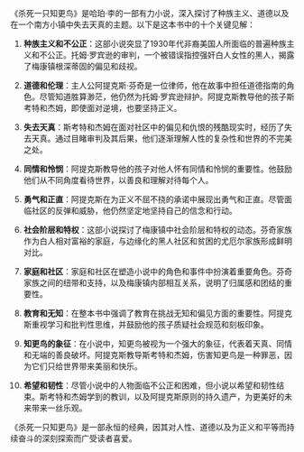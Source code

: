 《杀死一只知更鸟》是哈珀·李的一部有力小说，深入探讨了种族主义、道德以及在一个南方小镇中失去天真的主题。以下是这本书中的十个关键见解：

1. **种族主义和不公正**：这部小说突显了1930年代非裔美国人所面临的普遍种族主义和不公正。托姆·罗宾逊的审判，一个被错误指控强奸白人女性的黑人，揭露了梅康镇根深蒂固的偏见和歧视。

2. **道德和伦理**：主人公阿提克斯·芬奇是一位律师，他在故事中担任道德指南的角色。尽管知道胜算渺茫，他仍然为托姆·罗宾逊辩护。阿提克斯教导他的孩子斯考特和杰姆，即使面对逆境，也要坚持正义。

3. **失去天真**：斯考特和杰姆在面对社区中的偏见和仇恨的残酷现实时，经历了失去天真。通过目睹审判及其后果，他们逐渐理解人性的复杂性和世界的不完美之处。

4. **同情和怜悯**：阿提克斯教导他的孩子对他人怀有同情和怜悯的重要性。他鼓励他们从不同角度看待世界，以善良和理解对待每个人。

5. **勇气和正直**：阿提克斯在为正义不屈不挠的承诺中展现出勇气和正直。尽管面临社区的反弹和威胁，他仍然坚定地坚持自己的信念和行动。

6. **社会阶层和特权**：这部小说探讨了梅康镇中社会阶层和特权的动态。芬奇家族作为白人相对富裕的家庭，与边缘化的黑人社区和贫困的尤厄尔家族形成鲜明对比。

7. **家庭和社区**：家庭和社区在塑造小说中的角色和事件中扮演着重要角色。芬奇家族之间的纽带和支持，以及梅康镇内部相互关系，说明了归属感和团结的重要性。

8. **教育和无知**：在整本书中强调了教育在挑战无知和偏见方面的重要性。阿提克斯重视学习和批判性思维，并鼓励他的孩子质疑社会规范和刻板印象。

9. **知更鸟的象征**：在小说中，知更鸟被视为一个强大的象征，代表着天真、同情和无端的善良破坏。阿提克斯教导斯考特和杰姆，伤害知更鸟是一种罪恶，因为它们只给世界带来美丽和快乐。

10. **希望和韧性**：尽管小说中的人物面临不公正和困难，但小说以希望和韧性结束。斯考特和杰姆学到的教训，以及阿提克斯原则的持久遗产，为更美好的未来带来一丝乐观。

《杀死一只知更鸟》是一部永恒的经典，因其对人性、道德以及为正义和平等而持续奋斗的深刻探索而广受读者喜爱。